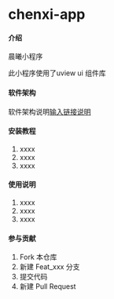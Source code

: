 # chenxi-app

#### 介绍
晨曦小程序

此小程序使用了uview ui 组件库

#### 软件架构
软件架构说明[输入链接说明](http://)


#### 安装教程

1.  xxxx
2.  xxxx
3.  xxxx

#### 使用说明

1.  xxxx
2.  xxxx
3.  xxxx

#### 参与贡献

1.  Fork 本仓库
2.  新建 Feat_xxx 分支
3.  提交代码
4.  新建 Pull Request

